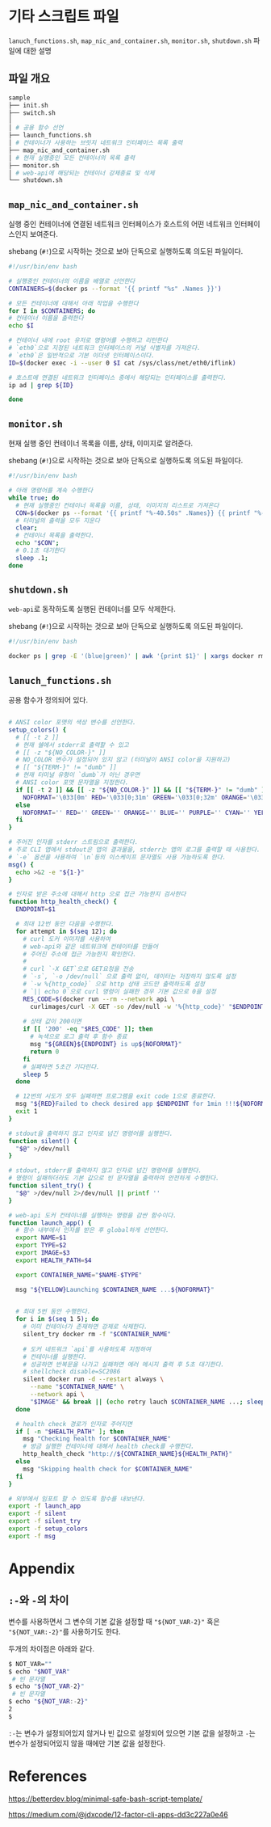 # 기타 스크립트 파일 

`lanuch_functions.sh`, `map_nic_and_container.sh`, `monitor.sh`, `shutdown.sh` 파일에 대한 설명

## 파일 개요
```bash
sample
├── init.sh
├── switch.sh
│
│ # 공용 함수 선언
├── launch_functions.sh
│ # 컨테이너가 사용하는 브릿지 네트워크 인터페이스 목록 출력
├── map_nic_and_container.sh
│ # 현재 실행중인 모든 컨테이너의 목록 출력
├── monitor.sh
│ # web-api에 해당되는 컨테이너 강제종료 및 삭제
└── shutdown.sh
```



## `map_nic_and_container.sh`

실행 중인 컨테이너에 연결된 네트워크 인터페이스가 호스트의 어떤 네트워크 인터페이스인지 보여준다.

shebang (`#!`)으로 시작하는 것으로 보아 단독으로 실행하도록 의도된 파일이다.

```bash
#!/usr/bin/env bash

# 실행중인 컨테이너의 이름을 배열로 선언한다
CONTAINERS=$(docker ps --format '{{ printf "%s" .Names }}')

# 모든 컨테이너에 대해서 아래 작업을 수행한다
for I in $CONTAINERS; do
# 컨테이너 이름을 출력한다
echo $I

# 컨테이너 내에 root 유저로 명령어를 수행하고 리턴한다
# `eth0`으로 지정된 네트워크 인터페이스의 커널 식별자를 가져온다.
# `eth0`은 일반적으로 기본 이더넷 인터페이스이다.
ID=$(docker exec -i --user 0 $I cat /sys/class/net/eth0/iflink)

# 호스트에 연결된 네트워크 인터페이스 중에서 해당되는 인터페이스를 출력한다.
ip ad | grep ${ID}

done
```


## `monitor.sh`

현재 실행 중인 컨테이너 목록을 이름, 상태, 이미지로 알려준다.

shebang (`#!`)으로 시작하는 것으로 보아 단독으로 실행하도록 의도된 파일이다.

```bash
#!/usr/bin/env bash

# 아래 명령어를 계속 수행한다
while true; do
  # 현재 실행중인 컨테이너 목록을 이름, 상태, 이미지의 리스트로 가져온다
  CON=$(docker ps --format '{{ printf "%-40.50s" .Names}} {{ printf "%-30.50s" .Status}} {{.Image}}' | sort);
  # 터미널의 출력을 모두 지운다
  clear;
  # 컨테이너 목록을 출력한다.
  echo "$CON";
  # 0.1초 대기한다
  sleep .1;
done
```

## `shutdown.sh`

`web-api`로 동작하도록 실행된 컨테이너를 모두 삭제한다.

shebang (`#!`)으로 시작하는 것으로 보아 단독으로 실행하도록 의도된 파일이다.

```bash
#!/usr/bin/env bash

docker ps | grep -E '(blue|green)' | awk '{print $1}' | xargs docker rm -f
```


## `lanuch_functions.sh`

공용 함수가 정의되어 있다.

```bash

# ANSI color 포맷의 색상 변수를 선언한다.
setup_colors() {
  # [[ -t 2 ]] 
  # 현재 쉘에서 stderr로 출력할 수 있고
  # [[ -z "${NO_COLOR-}" ]]
  # NO_COLOR 변수가 설정되어 있지 않고 (터미널이 ANSI color을 지원하고)
  # [[ "${TERM-}" != "dumb" ]]
  # 현재 터미널 유형이 `dumb`가 아닌 경우면
  # ANSI color 포맷 문자열을 지정한다.
  if [[ -t 2 ]] && [[ -z "${NO_COLOR-}" ]] && [[ "${TERM-}" != "dumb" ]]; then
    NOFORMAT='\033[0m' RED='\033[0;31m' GREEN='\033[0;32m' ORANGE='\033[0;33m' BLUE='\033[0;34m' PURPLE='\033[0;35m' CYAN='\033[0;36m' YELLOW='\033[1;33m'
  else
    NOFORMAT='' RED='' GREEN='' ORANGE='' BLUE='' PURPLE='' CYAN='' YELLOW=''
  fi
}
```

```bash
# 주어진 인자를 stderr 스트림으로 출력한다.
# 주로 CLI 앱에서 stdout은 앱의 결과물을, stderr는 앱의 로그를 출력할 때 사용한다.
# `-e` 옵션을 사용하여 `\n`등의 이스케이프 문자열도 사용 가능하도록 한다.
msg() {
  echo >&2 -e "${1-}"
}
```

```bash
# 인자로 받은 주소에 대해서 http 으로 접근 가능한지 검사한다
function http_health_check() {
  ENDPOINT=$1

  # 최대 12번 동안 다음을 수행한다.
  for attempt in $(seq 12); do
    # curl 도커 이미지를 사용하여 
    # web-api와 같은 네트워크에 컨테이터를 만들어
    # 주어진 주소에 접근 가능한지 확인한다.
    #
    # curl `-X GET`으로 GET요청을 전송
    # `-s`, `-o /dev/null` 으로 출력 없이, 데이터는 저장하지 않도록 설정
    # `-w %{http_code}` 으로 http 상태 코드만 출력하도록 설정
    # `|| echo 0`으로 curl 명령이 실패한 경우 기본 값으로 0을 설정 
    RES_CODE=$(docker run --rm --network api \
      curlimages/curl -X GET -so /dev/null -w '%{http_code}' "$ENDPOINT" || echo 0)
    
    # 상태 값이 200이면
    if [[ '200' -eq "$RES_CODE" ]]; then
      # 녹색으로 로그 출력 후 함수 종료
      msg "${GREEN}${ENDPOINT} is up${NOFORMAT}"
      return 0
    fi
    # 실패하면 5초간 기다린다.
    sleep 5
  done

  # 12번의 시도가 모두 실패하면 프로그램을 exit code 1으로 종료한다.
  msg "${RED}Failed to check desired app $ENDPOINT for 1min !!!${NOFORMAT}"
  exit 1
}
```

```bash
# stdout을 출력하지 않고 인자로 넘긴 명령어를 실행한다.
function silent() {
  "$@" >/dev/null
}
```

```bash
# stdout, stderr를 출력하지 않고 인자로 넘긴 명령어를 실행한다.
# 명령이 실패하더라도 기본 값으로 빈 문자열을 출력하여 안전하게 수행한다.
function silent_try() {
  "$@" >/dev/null 2>/dev/null || printf ''
}

```

```bash
# web-api 도커 컨테이너를 실행하는 명령을 감싼 함수이다.
function launch_app() {
  # 함수 내부에서 인자를 받은 후 global하게 선언한다.
  export NAME=$1
  export TYPE=$2
  export IMAGE=$3
  export HEALTH_PATH=$4

  export CONTAINER_NAME="$NAME-$TYPE"

  msg "${YELLOW}Launching $CONTAINER_NAME ...${NOFORMAT}"

  
  # 최대 5번 동안 수행한다.
  for i in $(seq 1 5); do
    # 이미 컨테이너가 존재하면 강제로 삭제한다.
    silent_try docker rm -f "$CONTAINER_NAME"
    
    # 도커 네트워크 `api`를 사용하도록 지정하여
    # 컨테이너를 실행한다.
    # 성공하면 반복문을 나가고 실패하면 에러 메시지 출력 후 5초 대기한다.
    # shellcheck disable=SC2086
    silent docker run -d --restart always \
      --name "$CONTAINER_NAME" \
      --network api \
      "$IMAGE" && break || (echo retry lauch $CONTAINER_NAME ...; sleep 5)
  done

  # health check 경로가 인자로 주어지면
  if [ -n "$HEALTH_PATH" ]; then
    msg "Checking health for $CONTAINER_NAME"
    # 방금 실행한 컨테이너에 대해서 health check를 수행한다.
    http_health_check "http://${CONTAINER_NAME}${HEALTH_PATH}"
  else
    msg "Skipping health check for $CONTAINER_NAME"
  fi
}
```

```bash
# 외부에서 임포트 할 수 있도록 함수를 내보낸다.
export -f launch_app
export -f silent
export -f silent_try
export -f setup_colors
export -f msg
```





# Appendix

## `:-`와 `-`의 차이

변수를 사용하면서 그 변수의 기본 값을 설정할 때 `"${NOT_VAR-2}"` 혹은 `"${NOT_VAR:-2}"`를 사용하기도 한다. 

두개의 차이점은 아래와 같다.

```bash
$ NOT_VAR=""
$ echo "$NOT_VAR"
 # 빈 문자열
$ echo "${NOT_VAR-2}"
 # 빈 문자열
$ echo "${NOT_VAR:-2}"
2
$
```

`:-`는 변수가 설정되어있지 않거나 빈 값으로 설정되어 있으면 기본 값을 설정하고 `-`는 변수가 설정되어있지 않을 때에만 기본 값을 설정한다.


# References

https://betterdev.blog/minimal-safe-bash-script-template/

https://medium.com/@jdxcode/12-factor-cli-apps-dd3c227a0e46

